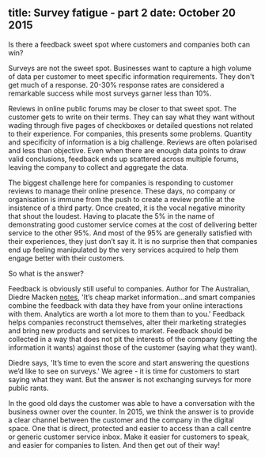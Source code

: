 title: Survey fatigue - part 2
date: October 20 2015
---
Is there a feedback sweet spot where customers and companies both can win?

Surveys are not the sweet spot. Businesses want to capture a high volume of data per customer to meet specific information requirements. They don't get much of a response. 20-30% response rates are considered a remarkable success while most surveys garner less than 10%.

Reviews in online public forums may be closer to that sweet spot. The customer gets to write on their terms. They can say what they want without wading through five pages of checkboxes or detailed questions not related to their experience. For companies, this presents some problems. Quantity and specificity of information is a big challenge.  Reviews are often polarised and less than objective. Even when there are enough data points to draw valid conclusions, feedback ends up scattered across multiple forums, leaving the company to collect and aggregate the data.

The biggest challenge here for companies is responding to customer reviews to manage their online presence. These days, no company or organisation is immune from the push to create a review profile at the insistence of a third party.  Once created, it is the vocal negative minority that shout the loudest. Having to placate the 5% in the name of demonstrating good customer service comes at the cost of delivering better service to the other 95%. And most of the 95% are generally satisfied with their experiences, they just don’t say it. It is no surprise then that companies end up feeling manipulated by the very services acquired to help them engage better with their customers.

So what is the answer?

Feedback is obviously still useful to companies. Author for The Australian, Diedre Macken [notes](http://www.theaustralian.com.au/arts/review/customer-feedback-surveys-its-not-about-you-its-about-them/story-fn9n8gph-1227531763850), 'It’s cheap market information...and smart companies combine the feedback with data they have from your online interactions with them. Analytics are worth a lot more to them than to you.' Feedback helps companies reconstruct themselves, alter their marketing strategies and bring new products and services to market. Feedback should be collected in a way that does not pit the interests of the company (getting the information it wants) against those of the customer (saying what they want).

Diedre says, 'It’s time to even the score and start answering the questions we’d like to see on surveys.' We agree - it is time for customers to start saying what they want. But the answer is not exchanging surveys for more public rants.

In the good old days the customer was able to have a conversation with the business owner over the counter. In 2015, we think the answer is to provide a clear channel between the customer and the company in the digital space. One that is direct, protected and easier to access than a call centre or generic customer service inbox. Make it easier for customers to speak, and easier for companies to listen. And then get out of their way!